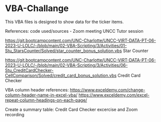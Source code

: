 # VBA-Challange

This VBA files is designed to show data for the ticker items.

References:
code used/sources -
Zoom meeting UNCC
Tutor session

https://git.bootcampcontent.com/UNC-Charlotte/UNCC-VIRT-DATA-PT-06-2023-U-LOLC/-/blob/main/02-VBA-Scripting/3/Activities/01-Stu_StarsCounter/Solved/star_counter_bonus_solution.vbs
Star Counter

https://git.bootcampcontent.com/UNC-Charlotte/UNCC-VIRT-DATA-PT-06-2023-U-LOLC/-/blob/main/02-VBA-Scripting/3/Activities/06-Stu_CreditCardChecker-CellComparison/Solved/credit_card_bonus_solution.vbs
Credit Card Checker

VBA column header references:
https://www.exceldemy.com/change-column-header-name-in-excel-vba/
https://www.exceldemy.com/excel-repeat-column-headings-on-each-page/

Create a summary table:
Credit Card Checker excercise and Zoom recording
